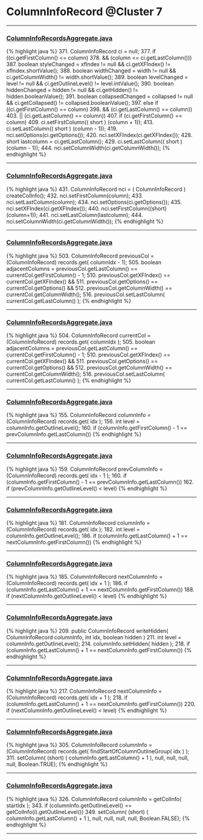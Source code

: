 # ColumnInfoRecord @Cluster 7

***

### [ColumnInfoRecordsAggregate.java](https://searchcode.com/codesearch/view/15642595/)
{% highlight java %}
371.   ColumnInfoRecord ci = null;
377.       if ((ci.getFirstColumn() <= column)
378.               && (column <= ci.getLastColumn()))
387. boolean styleChanged = xfIndex != null && ci.getXFIndex() != xfIndex.shortValue();
388.       boolean widthChanged = width != null && ci.getColumnWidth() != width.shortValue();
389.       boolean levelChanged = level != null && ci.getOutlineLevel() != level.intValue();
390.       boolean hiddenChanged = hidden != null && ci.getHidden() != hidden.booleanValue();
391.       boolean collapsedChanged = collapsed != null && ci.getCollapsed() != collapsed.booleanValue();
397.       else if ((ci.getFirstColumn() == column)
398.                && (ci.getLastColumn() == column))
403.                || (ci.getLastColumn() == column))
407.           if (ci.getFirstColumn() == column)
409.               ci.setFirstColumn(( short ) (column + 1));
413.               ci.setLastColumn(( short ) (column - 1));
419.           nci.setOptions(ci.getOptions());
420.           nci.setXFIndex(ci.getXFIndex());
428.           short lastcolumn = ci.getLastColumn();
429.           ci.setLastColumn(( short ) (column - 1));
444.           nci.setColumnWidth(ci.getColumnWidth());
{% endhighlight %}

***

### [ColumnInfoRecordsAggregate.java](https://searchcode.com/codesearch/view/15642595/)
{% highlight java %}
431. ColumnInfoRecord nci = ( ColumnInfoRecord ) createColInfo();
432. nci.setFirstColumn(column);
433. nci.setLastColumn(column);
434. nci.setOptions(ci.getOptions());
435. nci.setXFIndex(ci.getXFIndex());
440. nci.setFirstColumn((short)(column+1));
441. nci.setLastColumn(lastcolumn);
444. nci.setColumnWidth(ci.getColumnWidth());
{% endhighlight %}

***

### [ColumnInfoRecordsAggregate.java](https://searchcode.com/codesearch/view/15642595/)
{% highlight java %}
503. ColumnInfoRecord previousCol = (ColumnInfoRecord) records.get( columnIdx - 1);
505. boolean adjacentColumns = previousCol.getLastColumn() == currentCol.getFirstColumn() - 1;
510.         previousCol.getXFIndex() == currentCol.getXFIndex() &&
511.         previousCol.getOptions() == currentCol.getOptions() &&
512.         previousCol.getColumnWidth() == currentCol.getColumnWidth();
516.     previousCol.setLastColumn( currentCol.getLastColumn() );
{% endhighlight %}

***

### [ColumnInfoRecordsAggregate.java](https://searchcode.com/codesearch/view/15642595/)
{% highlight java %}
504. ColumnInfoRecord currentCol = (ColumnInfoRecord) records.get( columnIdx );
505. boolean adjacentColumns = previousCol.getLastColumn() == currentCol.getFirstColumn() - 1;
510.         previousCol.getXFIndex() == currentCol.getXFIndex() &&
511.         previousCol.getOptions() == currentCol.getOptions() &&
512.         previousCol.getColumnWidth() == currentCol.getColumnWidth();
516.     previousCol.setLastColumn( currentCol.getLastColumn() );
{% endhighlight %}

***

### [ColumnInfoRecordsAggregate.java](https://searchcode.com/codesearch/view/15642595/)
{% highlight java %}
155. ColumnInfoRecord columnInfo = (ColumnInfoRecord) records.get( idx );
156. int level = columnInfo.getOutlineLevel();
160.     if (columnInfo.getFirstColumn() - 1 == prevColumnInfo.getLastColumn())
{% endhighlight %}

***

### [ColumnInfoRecordsAggregate.java](https://searchcode.com/codesearch/view/15642595/)
{% highlight java %}
159. ColumnInfoRecord prevColumnInfo = (ColumnInfoRecord) records.get( idx - 1 );
160. if (columnInfo.getFirstColumn() - 1 == prevColumnInfo.getLastColumn())
162.     if (prevColumnInfo.getOutlineLevel() < level)
{% endhighlight %}

***

### [ColumnInfoRecordsAggregate.java](https://searchcode.com/codesearch/view/15642595/)
{% highlight java %}
181. ColumnInfoRecord columnInfo = (ColumnInfoRecord) records.get( idx );
182. int level = columnInfo.getOutlineLevel();
186.     if (columnInfo.getLastColumn() + 1 == nextColumnInfo.getFirstColumn())
{% endhighlight %}

***

### [ColumnInfoRecordsAggregate.java](https://searchcode.com/codesearch/view/15642595/)
{% highlight java %}
185. ColumnInfoRecord nextColumnInfo = (ColumnInfoRecord) records.get( idx + 1 );
186. if (columnInfo.getLastColumn() + 1 == nextColumnInfo.getFirstColumn())
188.     if (nextColumnInfo.getOutlineLevel() < level)
{% endhighlight %}

***

### [ColumnInfoRecordsAggregate.java](https://searchcode.com/codesearch/view/15642595/)
{% highlight java %}
209. public ColumnInfoRecord writeHidden( ColumnInfoRecord columnInfo, int idx, boolean hidden )
211.     int level = columnInfo.getOutlineLevel();
214.         columnInfo.setHidden( hidden );
218.             if (columnInfo.getLastColumn() + 1 == nextColumnInfo.getFirstColumn())
{% endhighlight %}

***

### [ColumnInfoRecordsAggregate.java](https://searchcode.com/codesearch/view/15642595/)
{% highlight java %}
217. ColumnInfoRecord nextColumnInfo = (ColumnInfoRecord) records.get( idx + 1 );
218. if (columnInfo.getLastColumn() + 1 == nextColumnInfo.getFirstColumn())
220.     if (nextColumnInfo.getOutlineLevel() < level)
{% endhighlight %}

***

### [ColumnInfoRecordsAggregate.java](https://searchcode.com/codesearch/view/15642595/)
{% highlight java %}
305. ColumnInfoRecord columnInfo = (ColumnInfoRecord) records.get( findStartOfColumnOutlineGroup( idx ) );
311. setColumn( (short) ( columnInfo.getLastColumn() + 1 ), null, null, null, null, Boolean.TRUE);
{% endhighlight %}

***

### [ColumnInfoRecordsAggregate.java](https://searchcode.com/codesearch/view/15642595/)
{% highlight java %}
326. ColumnInfoRecord columnInfo = getColInfo( startIdx );
343.         if (columnInfo.getOutlineLevel() == getColInfo(i).getOutlineLevel())
349. setColumn( (short) ( columnInfo.getLastColumn() + 1 ), null, null, null, null, Boolean.FALSE);
{% endhighlight %}

***

